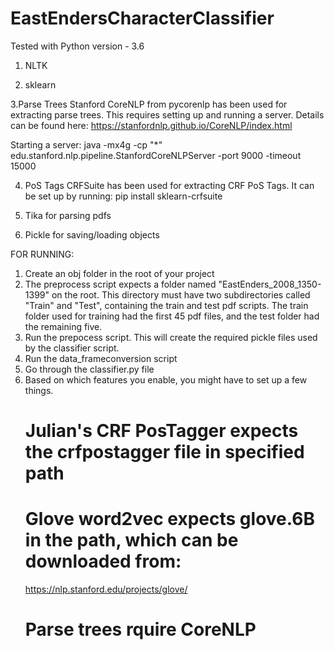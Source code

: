 # EastEndersCharacterClassifier


Tested with Python version - 3.6

1. NLTK

2. sklearn

3.Parse Trees
Stanford CoreNLP from pycorenlp has been used for extracting parse trees. 
This requires setting up and running a server. Details can be found here:
https://stanfordnlp.github.io/CoreNLP/index.html

Starting a server:
java -mx4g -cp "*" edu.stanford.nlp.pipeline.StanfordCoreNLPServer -port 9000 -timeout 15000

4. PoS Tags
CRFSuite has been used for extracting CRF PoS Tags. It can be set up by running:
pip install sklearn-crfsuite

5. Tika for parsing pdfs

6. Pickle for saving/loading objects

FOR RUNNING:
1. Create an obj folder in the root of your project
2. The preprocess script expects a folder named "EastEnders_2008_1350-1399" on the
   root. This directory must have two subdirectories called "Train" and "Test", 
   containing the train and test pdf scripts. The train folder used for training had 
   the first 45 pdf files, and the test folder had the remaining five.
3. Run the prepocess script. This will create the required pickle files used by 
   the classifier script.
4. Run the data_frameconversion script 
5. Go through the classifier.py file
6. Based on which features you enable, you might have to set up a few things.
	# Julian's CRF PosTagger expects the crfpostagger file in specified path
	# Glove word2vec expects glove.6B in the path, which can be downloaded from:
	https://nlp.stanford.edu/projects/glove/
	# Parse trees rquire CoreNLP